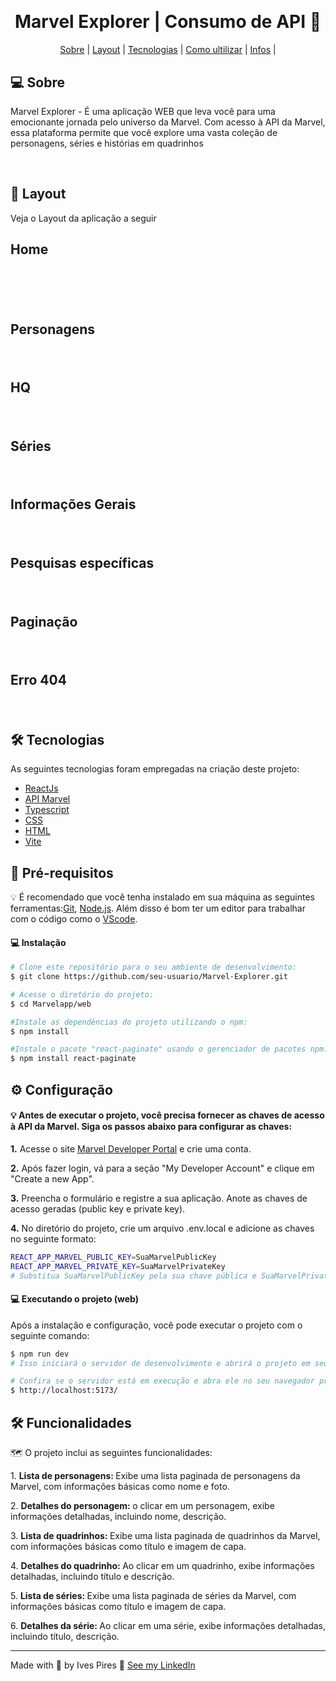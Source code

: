 <h1 align="center">
<img  src="/web/src/Media/imgs/logo.png" alt="" />
</h1>
<h1 align="center">Marvel Explorer | Consumo de API 🚀</h1>

<p align="center">
<a href="#Sobre">Sobre</a> |
<a href="#Layout">Layout</a> |
<a href="#Tecnologias">Tecnologias</a> |
<a href="#ultilizar">Como ultilizar</a> |
<a href="#Infos">Infos</a> |
</p>

<h2 id="Sobre">💻 Sobre</h2>
<p>Marvel Explorer - É uma aplicação WEB que leva você para uma emocionante jornada pelo universo da Marvel. Com acesso à API da Marvel, essa plataforma permite que você explore uma vasta coleção de personagens, séries e histórias em quadrinhos</p>
<br>

<h2 id="Layout">🎨 Layout</h2>
<p>Veja o Layout da aplicação a seguir</p>

<h2 id="">Home</h2>
<h1 align="center">
<img  src="/github/home.png" alt="" />
<img  src="/github/home2.png" alt="" />
</h1>
<h2 id="">Personagens</h2>
<h1 align="center">
<img  src="/github/personagens.png" alt="" />
</h1>
<h2 id="">HQ</h2>
<h1 align="center">
<img  src="/github/hq.png" alt="" />
</h1>
<h2 id="">Séries</h2>
<h1 align="center">
<img  src="/github/series.png" alt="" />
</h1>
<h2 id="">Informações Gerais</h2>
<h1 align="center">
<img  src="/github/infos.png" alt="" />
</h1>
<h2 id="">Pesquisas específicas</h2>
<h1 align="center">
<img  src="/github/pesquisa.png" alt="" />
</h1>
<h2 id="">Paginação</h2>
<h1 align="center">
<img  src="/github/paginacao.png" alt="" />
</h1>
<h2 id="">Erro 404</h2>
<h1 align="center">
<img  src="/github/erro.png" alt="" />
</h1>

<h2 id="Tecnologias">🛠 Tecnologias</h2>
<p>As seguintes tecnologias foram empregadas na criação deste projeto:</p>

- [ReactJs](https://reactjs.org/)
- [API Marvel](https://developer.marvel.com/)
- [Typescript](https://www.typescriptlang.org/)
- [CSS](https://developer.mozilla.org/pt-BR/docs/Web/HTML)
- [HTML](https://developer.mozilla.org/pt-BR/docs/Web/CSS)
- [Vite](https://vitejs.dev/)

<h2 id="ultilizar">🚀 Pré-requisitos</h2>
<p>💡 É recomendado que você tenha instalado em sua máquina as seguintes ferramentas:<a href="https://git-scm.com/">Git</a>, <a href="https://nodejs.org/en/">Node.js</a>. Além disso é bom ter um editor para trabalhar com o código como o <a href="https://code.visualstudio.com/">VScode</a>.</p>
<h4>💻 Instalação</h4>

```bash
# Clone este repositório para o seu ambiente de desenvolvimento:
$ git clone https://github.com/seu-usuario/Marvel-Explorer.git

# Acesse o diretório do projeto:
$ cd Marvelapp/web

#Instale as dependências do projeto utilizando o npm:
$ npm install

#Instale o pacote "react-paginate" usando o gerenciador de pacotes npm:
$ npm install react-paginate
```
<h2>⚙️ Configuração</h2>
<h4>💡 Antes de executar o projeto, você precisa fornecer as chaves de acesso à API da Marvel. Siga os passos abaixo para configurar as chaves:</h4>
<p><strong>1.</strong> Acesse o site <a href="https://developer.marvel.com/">Marvel Developer Portal</a> e crie uma conta.</p>
<p><strong>2.</strong> Após fazer login, vá para a seção "My Developer Account" e clique em "Create a new App".</p>
<p><strong>3.</strong> Preencha o formulário e registre a sua aplicação. Anote as chaves de acesso geradas (public key e private key).</p>
<p><strong>4.</strong> No diretório do projeto, crie um arquivo .env.local e adicione as chaves no seguinte formato:</p>

```bash
REACT_APP_MARVEL_PUBLIC_KEY=SuaMarvelPublicKey
REACT_APP_MARVEL_PRIVATE_KEY=SuaMarvelPrivateKey
# Substitua SuaMarvelPublicKey pela sua chave pública e SuaMarvelPrivateKey pela sua chave privada obtidas no passo anterior.
```

<h4>💻 Executando o projeto (web)</h4>
<p>Após a instalação e configuração, você pode executar o projeto com o seguinte comando:</p>

```bash
$ npm run dev
# Isso iniciará o servidor de desenvolvimento e abrirá o projeto em seu navegador padrão. Agora você pode explorar os personagens, quadrinhos e séries da Marvel.

# Confira se o servidor está em execução e abra ele no seu navegador preferido. Por padrão, o endereço de execução deverá ser esse:
$ http://localhost:5173/  
```
<h2 id="Infos">🛠 Funcionalidades</h2>
<p>🗺️ O projeto inclui as seguintes funcionalidades:</p>

<p>1. <strong>Lista de personagens: </strong>Exibe uma lista paginada de personagens da Marvel, com informações básicas como nome e foto.</p>
<p>2. <strong>Detalhes do personagem: </strong>o clicar em um personagem, exibe informações detalhadas, incluindo nome, descrição.</p>
<p>3. <strong>Lista de quadrinhos: </strong>Exibe uma lista paginada de quadrinhos da Marvel, com informações básicas como título e imagem de capa.</p>
<p>4. <strong>Detalhes do quadrinho: </strong>Ao clicar em um quadrinho, exibe informações detalhadas, incluindo título e descrição.</p>
<p>5. <strong>Lista de séries: </strong>Exibe uma lista paginada de séries da Marvel, com informações básicas como título e imagem de capa.</p>
<p>6. <strong>Detalhes da série: </strong>Ao clicar em uma série, exibe informações detalhadas, incluindo título, descrição.</p>

---
Made with 💚 by Ives Pires 👋 [See my LinkedIn](https://www.linkedin.com/in/ives-pires-de-miranda/)
